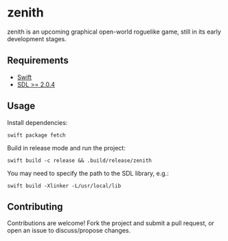 zenith
======

zenith is an upcoming graphical open-world roguelike game, still in its early development stages.


Requirements
------------

- [Swift][1]
- [SDL >= 2.0.4][2]


Usage
-----

Install dependencies:

    swift package fetch

Build in release mode and run the project:

    swift build -c release && .build/release/zenith

You may need to specify the path to the SDL library, e.g.:

    swift build -Xlinker -L/usr/local/lib


Contributing
------------

Contributions are welcome! Fork the project and submit a pull request, or open an issue to discuss/propose changes.


[1]: https://swift.org
[2]: https://www.libsdl.org


